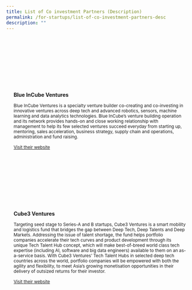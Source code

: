 ```yaml
---
title: List of Co investment Partners (Description)
permalink: /for-startups/list-of-co-investment-partners-desc
description: ""
---
```


<link rel="stylesheet" href="/sgds.css"/>

<div id="companies-result" style="display: flex; flex-wrap: wrap; padding: 10px">
  <div class="sgds-card col ame" style="flex: 1 1 47%; margin: 10px">
    <div class="sgds-card-image" style="margin-top: 15px">
      <figure class="sgds-image" style="height: 100px;display: flex;justify-content: center;flex-direction: column;">
        <img src="" style="object-fit: scale-down; max-width: 100%; max-height: 100%;">
      </figure>
    </div>
    <div class="sgds-card-content">
      <p>
        <strong>
          Blue InCube Ventures
        </strong>
      </p>
      <small>Blue InCube Ventures is a specialty venture builder co-creating
and co-investing in innovative ventures across deep tech and
advanced robotics, sensors, machine learning and data analytics
technologies.
Blue InCube’s venture building operation and its network provides
hands-on and close working relationship with management to
help its few selected ventures succeed everyday from starting up,
mentoring, sales acceleration, business strategy, supply chain
and operations, administration and fund raising.</small>
      <p>
        <a href="" target="_blank">
          <small>
            Visit their website
          </small>
        </a>
      </p>
    </div>
  </div>
  <div class="sgds-card col ame" style="flex: 1 1 47%; margin: 10px">
    <div class="sgds-card-image" style="margin-top: 15px">
      <figure class="sgds-image" style="height: 100px;display: flex;justify-content: center;flex-direction: column;">
        <img src="" style="object-fit: scale-down; max-width: 100%; max-height: 100%;">
      </figure>
    </div>
    <div class="sgds-card-content">
      <p>
        <strong>
          Cube3 Ventures
        </strong>
      </p>
      <small>Targeting seed stage to Series-A and B startups, Cube3 Ventures
is a smart mobility and logistics fund that bridges the gap between
Deep Tech, Deep Talents and Deep Markets. Addressing the
issue of talent shortage, the fund helps portfolio companies
accelerate their tech curves and product development through its
unique Tech Talent Hub concept, which will make best-of-breed
world class tech expertise (including AI, software and big data
engineers) available to them on an as-a-service basis. With Cube3 Ventures’ Tech Talent Hubs in selected deep tech
countries across the world, portfolio companies will be
empowered with both the agility and flexibility, to meet Asia’s
growing monetisation opportunities in their delivery of outsized
returns for their investor.</small>
      <p>
        <a href="" target="_blank">
          <small>
            Visit their website
          </small>
        </a>
      </p>
    </div>
  </div>
</div>

